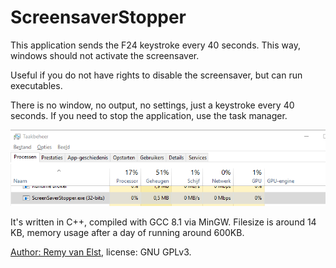 # ScreensaverStopper

This application sends the F24 keystroke every 40 seconds. 
This way, windows should not activate the screensaver.

Useful if you do not have rights to disable the screensaver, but can run executables.

There is no window, no output, no settings, just a keystroke every 40 seconds. 
If you need to stop the application, use the task manager.

![screenshot](screenshot.png)

It's written in C++, compiled with GCC 8.1 via MinGW. Filesize is around 14 KB, 
memory usage after a day of running around 600KB.

[Author: Remy van Elst](https://raymii.org), license: GNU GPLv3.  